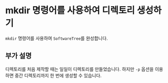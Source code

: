 # mkdir 명령어를 사용하여 디렉토리 생성하기

`mkdir` 명령어를 사용하여 `SoftwareTree`를 완성합니다.

## 부가 설명

디렉토리를 처음 제작할 때는 일일이 디렉토리를 만들었습니다. 하지만 `-p` 옵션을 이용하면 중간 디렉토리까지 한 번에 생성할 수 있습니다.


